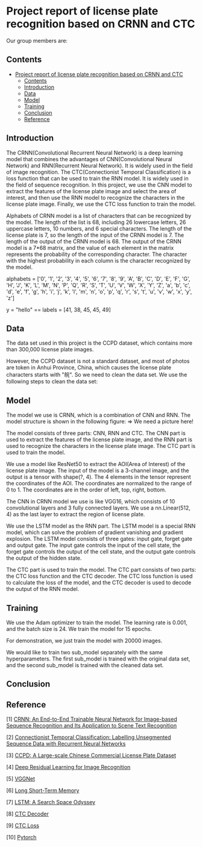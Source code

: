 # Project report of license plate recognition based on CRNN and CTC

Our group members are: 

## Contents

- [Project report of license plate recognition based on CRNN and CTC](#project-report-of-license-plate-recognition-based-on-crnn-and-ctc)
  - [Contents](#contents)
  - [Introduction](#introduction)
  - [Data](#data)
  - [Model](#model)
  - [Training](#training)
  - [Conclusion](#conclusion)
  - [Reference](#reference)

## Introduction 

The CRNN(Convolutional Recurrent Neural Network) is a deep learning model that combines the advantages of CNN(Convolutional Neural Network) and RNN(Recurrent Neural Network). It is widely used in the field of image recognition. The CTC(Connectionist Temporal Classification) is a loss function that can be used to train the RNN model. It is widely used in the field of sequence recognition. In this project, we use the CNN model to extract the features of the license plate image and select the area of interest, and then use the RNN model to recognize the characters in the license plate image. Finally, we use the CTC loss function to train the model.

Alphabets of CRNN model is a list of characters that can be recognized by the model. The length of the list is 68, including 26 lowercase letters, 26 uppercase letters, 10 numbers, and 6 special characters. The length of the license plate is 7, so the length of the input of the CRNN model is 7. The length of the output of the CRNN model is 68. The output of the CRNN model is a 7*68 matrix, and the value of each element in the matrix represents the probability of the corresponding character. The character with the highest probability in each column is the character recognized by the model.

alphabets = ['0', '1', '2', '3', '4', '5', '6', '7', '8', '9', 'A', 'B', 'C', 'D', 'E', 'F', 'G', 'H', 'J', 'K', 'L', 'M', 'N', 'P', 'Q', 'R', 'S', 'T', 'U', 'V', 'W', 'X', 'Y', 'Z', 'a', 'b', 'c', 'd', 'e', 'f', 'g', 'h', 'i', 'j', 'k', 'l', 'm', 'n', 'o', 'p', 'q', 'r', 's', 't', 'u', 'v', 'w', 'x', 'y', 'z']

y = "hello" == labels = [41, 38, 45, 45, 49]

## Data

The data set used in this project is the CCPD dataset, which contains more than 300,000 license plate images.

However, the CCPD dataset is not a standard dataset, and most of photos are token in Anhui Province, China, which causes the license plate characters starts with "皖". So we need to clean the data set. We use the following steps to clean the data set:

## Model

The model we use is CRNN, which is a combination of CNN and RNN. The model structure is shown in the following figure: => We need a picture here!

The model consists of three parts: CNN, RNN and CTC. The CNN part is used to extract the features of the license plate image, and the RNN part is used to recognize the characters in the license plate image. The CTC part is used to train the model.

We use a model like ResNet50 to extract the AOI(Area of Interest) of the license plate image. The input of the model is a 3-channel image,
and the output is a tensor with shape(?, 4). The 4 elements in the tensor represent the coordinates of the AOI. The coordinates are normalized to the range of 0 to 1. The coordinates are in the order of left, top, right, bottom.

The CNN in CRNN model we use is like VGG16, which consists of 10 convolutional layers and 3 fully connected layers. We use a nn.Linear(512, 4) as the last layer to extract the region of license plate.

We use the LSTM model as the RNN part. The LSTM model is a special RNN model, which can solve the problem of gradient vanishing and gradient explosion. The LSTM model consists of three gates: input gate, forget gate and output gate. The input gate controls the input of the cell state, the forget gate controls the output of the cell state, and the output gate controls the output of the hidden state.

The CTC part is used to train the model. The CTC part consists of two parts: the CTC loss function and the CTC decoder. The CTC loss function is used to calculate the loss of the model, and the CTC decoder is used to decode the output of the RNN model.

## Training

We use the Adam optimizer to train the model. The learning rate is 0.001, and the batch size is 24. We train the model for 15 epochs. 

For demonstration, we just train the model with 20000 images.

We would like to train two sub_model separately with the same hyperparameters. The first sub_model is trained with the original data set, and the second sub_model is trained with the cleaned data set.

## Conclusion

## Reference

[1] [CRNN: An End-to-End Trainable Neural Network for Image-based Sequence Recognition and Its Application to Scene Text Recognition](https://arxiv.org/abs/1507.05717)

[2] [Connectionist Temporal Classification: Labelling Unsegmented Sequence Data with Recurrent Neural Networks](https://www.cs.toronto.edu/~graves/icml_2006.pdf)

[3] [CCPD: A Large-scale Chinese Commercial License Plate Dataset](https://arxiv.org/abs/1904.01906)

[4] [Deep Residual Learning for Image Recognition](https://arxiv.org/abs/1512.03385)

[5] [VGGNet](https://arxiv.org/abs/1409.1556)

[6] [Long Short-Term Memory](https://www.bioinf.jku.at/publications/older/2604.pdf)

[7] [LSTM: A Search Space Odyssey](https://arxiv.org/abs/1503.04069)

[8] [CTC Decoder](https://distill.pub/2017/ctc/)

[9] [CTC Loss](https://distill.pub/2017/ctc/)

[10] [Pytorch](https://pytorch.org/)
